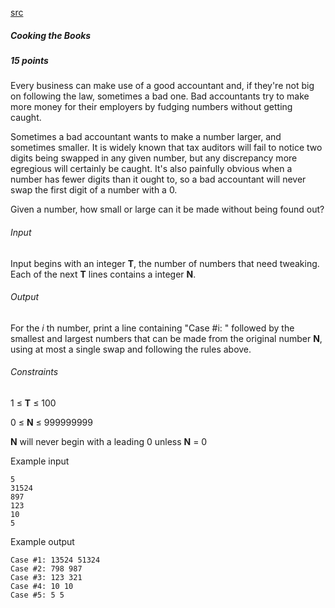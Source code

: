 [src](https://www.facebook.com/hackercup/problems.php?pid=582062045257424&round=742632349177460)

##### Cooking the Books

##### 15 points

Every business can make use of a good accountant and, if they're not big on following the law, sometimes a bad one. Bad accountants try to make more money for their employers by fudging numbers without getting caught.

Sometimes a bad accountant wants to make a number larger, and sometimes smaller. It is widely known that tax auditors will fail to notice two digits being swapped in any given number, but any discrepancy more egregious will certainly be caught. It's also painfully obvious when a number has fewer digits than it ought to, so a bad accountant will never swap the first digit of a number with a 0.

Given a number, how small or large can it be made without being found out?

###### Input

Input begins with an integer **T**, the number of numbers that need tweaking. Each of the next **T** lines contains a integer **N**.

###### Output

For the _i_ th number, print a line containing "Case #i: " followed by the smallest and largest numbers that can be made from the original number **N**, using at most a single swap and following the rules above.

###### Constraints

1 ≤ **T** ≤ 100 

0 ≤ **N** ≤ 999999999 

**N** will never begin with a leading 0 unless **N** = 0

Example input

```
5
31524
897
123
10
5
```

Example output

```
Case #1: 13524 51324
Case #2: 798 987
Case #3: 123 321
Case #4: 10 10
Case #5: 5 5
```
